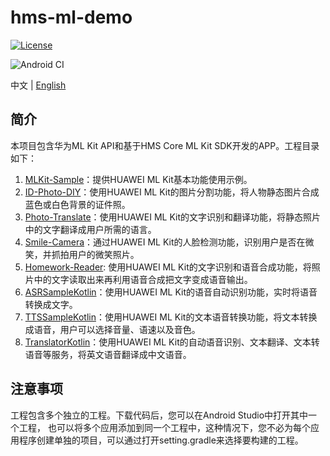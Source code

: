 # hms-ml-demo

[![License](https://img.shields.io/badge/Docs-hmsguides-brightgreen)](https://developer.huawei.com/consumer/cn/doc/development/HMS-Guides/ml-introduction-4) 

![Android CI](https://github.com/HMS-Core/hms-ml-demo/workflows/Android%20CI/badge.svg)

中文 | [English](https://github.com/HMS-Core/hms-ml-demo)
## 简介

本项目包含华为ML Kit API和基于HMS Core ML Kit SDK开发的APP。工程目录如下：
1. [MLKit-Sample](https://github.com/HMS-Core/hms-ml-demo/blob/master/MLKit-Sample/README_ZH.md)：提供HUAWEI ML Kit基本功能使用示例。
2. [ID-Photo-DIY](https://github.com/HMS-Core/hms-ml-demo/blob/master/ID-Photo-DIY/README_ZH.md)：使用HUAWEI ML Kit的图片分割功能，将人物静态图片合成蓝色或白色背景的证件照。
3. [Photo-Translate](https://github.com/HMS-Core/hms-ml-demo/blob/master/Photo-Translate/README_ZH.md)：使用HUAWEI ML Kit的文字识别和翻译功能，将静态照片中的文字翻译成用户所需的语言。
4. [Smile-Camera](https://github.com/HMS-Core/hms-ml-demo/blob/master/Smile-Camera/README_ZH.md)：通过HUAWEI ML Kit的人脸检测功能，识别用户是否在微笑，并抓拍用户的微笑照片。
5. [Homework-Reader](https://github.com/HMS-Core/hms-ml-demo/blob/master/Homework-Reader/README_ZH.md): 使用HUAWEI ML Kit的文字识别和语音合成功能，将照片中的文字读取出来再利用语音合成把文字变成语音输出。
6. [ASRSampleKotlin](https://github.com/HMS-Core/hms-ml-demo/blob/master/ASRSampleKotlin/README_ZH.md)：使用HUAWEI ML Kit的语音自动识别功能，实时将语音转换成文字。
7. [TTSSampleKotlin](https://github.com/HMS-Core/hms-ml-demo/blob/master/TTSSampleKotlin/README_ZH.md)：使用HUAWEI ML Kit的文本语音转换功能，将文本转换成语音，用户可以选择音量、语速以及音色。
8. [TranslatorKotlin](https://github.com/HMS-Core/hms-ml-demo/blob/master/TranslatorKotlin/README_ZH.md)：使用HUAWEI ML Kit的自动语音识别、文本翻译、文本转语音等服务，将英文语音翻译成中文语音。


## 注意事项

工程包含多个独立的工程。下载代码后，您可以在Android Studio中打开其中一个工程，
也可以将多个应用添加到同一个工程中，这种情况下，您不必为每个应用程序创建单独的项目，可以通过打开setting.gradle来选择要构建的工程。
